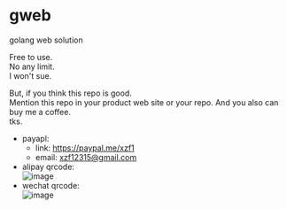 # gweb
golang web solution

Free to use.   
No any limit.   
I won't sue.  

But, if you think this repo is good.   
Mention this repo in your product web site or your repo.
And you also can buy me a coffee.    
tks.

 - payapl:  
      - link: https://paypal.me/xzf1  
      - email: xzf12315@gmail.com
 - alipay qrcode:    
![image](https://i.ibb.co/94ByZQq/alipay.png)    
 - wechat qrcode:    
![image](https://i.ibb.co/Q94d731/wechat.png)   